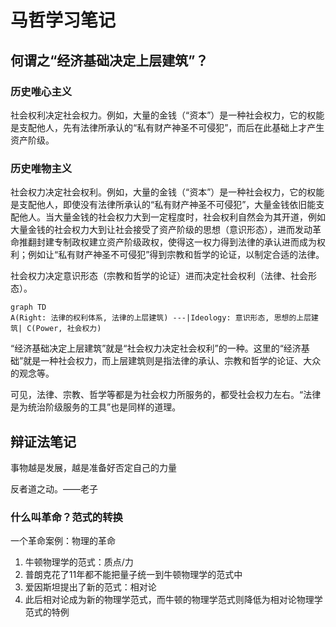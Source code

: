# 马哲学习笔记

## 何谓之“经济基础决定上层建筑”？

### 历史唯心主义

社会权利决定社会权力。例如，大量的金钱（“资本”）是一种社会权力，它的权能是支配他人，先有法律所承认的“私有财产神圣不可侵犯”，而后在此基础上才产生资产阶级。

### 历史唯物主义

社会权力决定社会权利。例如，大量的金钱（“资本”）是一种社会权力，它的权能是支配他人，即使没有法律所承认的“私有财产神圣不可侵犯”，大量金钱依旧能支配他人。当大量金钱的社会权力大到一定程度时，社会权利自然会为其开道，例如大量金钱的社会权力大到让社会接受了资产阶级的思想（意识形态），进而发动革命推翻封建专制政权建立资产阶级政权，使得这一权力得到法律的承认进而成为权利；例如让“私有财产神圣不可侵犯”得到宗教和哲学的论证，以制定合适的法律。


社会权力决定意识形态（宗教和哲学的论证）进而决定社会权利（法律、社会形态）。
```mermaid
graph TD
A(Right: 法律的权利体系, 法律的上层建筑) ---|Ideology: 意识形态, 思想的上层建筑| C(Power, 社会权力)
```

“经济基础决定上层建筑”就是“社会权力决定社会权利”的一种。这里的“经济基础”就是一种社会权力，而上层建筑则是指法律的承认、宗教和哲学的论证、大众的观念等。

可见，法律、宗教、哲学等都是为社会权力所服务的，都受社会权力左右。“法律是为统治阶级服务的工具”也是同样的道理。

## 辩证法笔记

事物越是发展，越是准备好否定自己的力量

反者道之动。——老子

### 什么叫革命？范式的转换

一个革命案例：物理的革命

1. 牛顿物理学的范式：质点/力
2. 普朗克花了11年都不能把量子统一到牛顿物理学的范式中
3. 爱因斯坦提出了新的范式：相对论
4. 此后相对论成为新的物理学范式，而牛顿的物理学范式则降低为相对论物理学范式的特例
